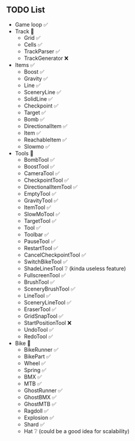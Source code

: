 ## TODO List

- Game loop ✅
- Track 🚧
    - Grid ✅
    - Cells ✅
    - TrackParser ✅
    - TrackGenerator ❌
- Items ✅
    - Boost ✅
    - Gravity ✅
    - Line ✅
    - SceneryLine ✅
    - SolidLine ✅
    - Checkpoint ✅
    - Target ✅
    - Bomb ✅
    - DirectionalItem ✅
    - Item ✅
    - ReachableItem ✅
    - Slowmo ✅
- Tools 🚧
    - BombTool ✅
    - BoostTool ✅
    - CameraTool ✅
    - CheckpointTool ✅
    - DirectionalItemTool ✅
    - EmptyTool ✅
    - GravityTool ✅
    - ItemTool ✅
    - SlowMoTool ✅
    - TargetTool ✅
    - Tool ✅
    - Toolbar ✅
    - PauseTool ✅
    - RestartTool ✅
    - CancelCheckpointTool ✅
    - SwitchBikeTool ✅
    - ShadeLinesTool ❔ (kinda useless feature)
    - FullscreenTool ✅
    - BrushTool ✅
    - SceneryBrushTool ✅
    - LineTool ✅
    - SceneryLineTool ✅
    - EraserTool ✅
    - GridSnapTool ✅
    - StartPositionTool ❌
    - UndoTool ✅
    - RedoTool ✅
- Bike 🚧
    - BikeRunner ✅
    - BikePart ✅
    - Wheel ✅
    - Spring ✅
    - BMX ✅
    - MTB ✅
    - GhostRunner ✅
    - GhostBMX ✅
    - GhostMTB ✅
    - Ragdoll ✅
    - Explosion ✅
    - Shard ✅
    - Hat ❔ (could be a good idea for scalability)